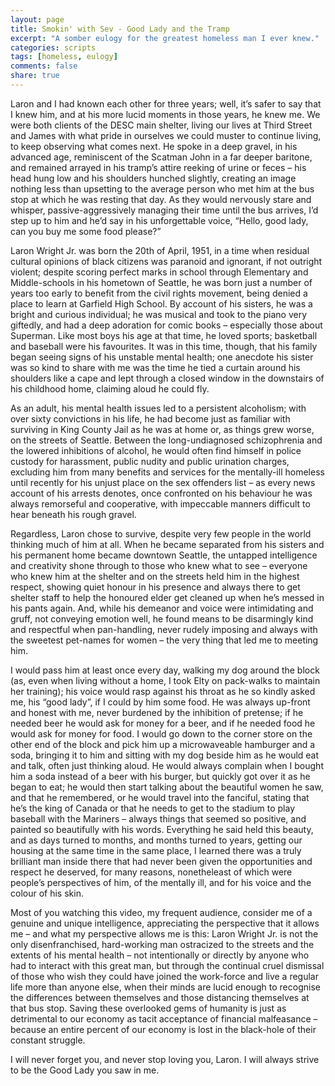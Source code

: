 ```yaml
---
layout: page
title: Smokin' with Sev - Good Lady and the Tramp
excerpt: "A somber eulogy for the greatest homeless man I ever knew."
categories: scripts
tags: [homeless, eulogy]
comments: false
share: true
---
```


Laron and I had known each other for three years; well, it’s safer to say that
I knew him, and at his more lucid moments in those years, he knew me. We were
both clients of the DESC main shelter, living our lives at Third Street and
James with what pride in ourselves we could muster to continue living, to keep
observing what comes next. He spoke in a deep gravel, in his advanced age,
reminiscent of the Scatman John in a far deeper baritone, and remained arrayed
in his tramp’s attire reeking of urine or feces – his head hung low and his
shoulders hunched slightly, creating an image nothing less than upsetting to
the average person who met him at the bus stop at which he was resting that
day. As they would nervously stare and whisper, passive-aggressively managing
their time until the bus arrives, I’d step up to him and he’d say in his
unforgettable voice, “Hello, good lady, can you buy me some food please?”

Laron Wright Jr. was born the 20th of April, 1951, in a time when residual
cultural opinions of black citizens was paranoid and ignorant, if not outright
violent; despite scoring perfect marks in school through Elementary and
Middle-schools in his hometown of Seattle, he was born just a number of years
too early to benefit from the civil rights movement, being denied a place to
learn at Garfield High School. By account of his sisters, he was a bright and
curious individual; he was musical and took to the piano very giftedly, and had
a deep adoration for comic books – especially those about Superman. Like most
boys his age at that time, he loved sports; basketball and baseball were his
favourites. It was in this time, though, that his family began seeing signs of
his unstable mental health; one anecdote his sister was so kind to share with
me was the time he tied a curtain around his shoulders like a cape and lept
through a closed window in the downstairs of his childhood home, claiming aloud
he could fly.

As an adult, his mental health issues led to a persistent alcoholism; with over
sixty convictions in his life, he had become just as familiar with surviving in
King County Jail as he was at home or, as things grew worse, on the streets of
Seattle. Between the long-undiagnosed schizophrenia and the lowered inhibitions
of alcohol, he would often find himself in police custody for harassment,
public nudity and public urination charges, excluding him from many benefits
and services for the mentally-ill homeless until recently for his unjust place
on the sex offenders list – as every news account of his arrests denotes, once
confronted on his behaviour he was always remorseful and cooperative, with
impeccable manners difficult to hear beneath his rough gravel.

Regardless, Laron chose to survive, despite very few people in the world
thinking much of him at all. When he became separated from his sisters and his
permanent home became downtown Seattle, the untapped intelligence and
creativity shone through to those who knew what to see – everyone who knew him
at the shelter and on the streets held him in the highest respect, showing
quiet honour in his presence and always there to get shelter staff to help the
honoured elder get cleaned up when he’s messed in his pants again. And, while
his demeanor and voice were intimidating and gruff, not conveying emotion well,
he found means to be disarmingly kind and respectful when pan-handling, never
rudely imposing and always with the sweetest pet-names for women – the very
thing that led me to meeting him. 

I would pass him at least once every day, walking my dog around the block (as,
even when living without a home, I took Elty on pack-walks to maintain her
training); his voice would rasp against his throat as he so kindly asked me,
his “good lady”, if I could by him some food. He was always up-front and honest
with me, never burdened by the inhibition of pretense; if he needed beer he
would ask for money for a beer, and if he needed food he would ask for money
for food. I would go down to the corner store on the other end of the block and
pick him up a microwaveable hamburger and a soda, bringing it to him and
sitting with my dog beside him as he would eat and talk, often just thinking
aloud. He would always complain when I bought him a soda instead of a beer with
his burger, but quickly got over it as he began to eat; he would then start
talking about the beautiful women he saw, and that he remembered, or he would
travel into the fanciful, stating that he’s the king of Canada or that he needs
to get to the stadium to play baseball with the Mariners – always things that
seemed so positive, and painted so beautifully with his words. Everything he
said held this beauty, and as days turned to months, and months turned to
years, getting our housing at the same time in the same place, I learned there
was a truly brilliant man inside there that had never been given the
opportunities and respect he deserved, for many reasons, nonetheleast of which
were people’s perspectives of him, of the mentally ill, and for his voice and
the colour of his skin. 

Most of you watching this video, my frequent audience, consider me of a genuine
and unique intelligence, appreciating the perspective that it allows me – and
what my perspective allows me is this: Laron Wright Jr. is not the only
disenfranchised, hard-working man ostracized to the streets and the extents of
his mental health – not intentionally or directly by anyone who had to interact
with this great man, but through the continual cruel dismissal of those who
wish they could have joined the work-force and live a regular life more than
anyone else, when their minds are lucid enough to recognise the differences
between themselves and those distancing themselves at that bus stop. Saving
these overlooked gems of humanity is just as detrimental to our economy as
tacit acceptance of financial malfeasance – because an entire percent of our
economy is lost in the black-hole of their constant struggle.

I will never forget you, and never stop loving you, Laron. I will always strive
to be the Good Lady you saw in me.
